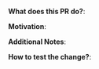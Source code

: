 **What does this PR do?**:
<!-- A brief description of the change being made with this pull request. -->

**Motivation**:
<!-- What inspired you to submit this pull request? -->

**Additional Notes**:
<!-- Anything else we should know when reviewing? -->

**How to test the change?**:
<!--
Describe here how the change can be validated.
You are strongly encouraged to provide automated tests for this PR (unit or integration).
If this change cannot be feasibly tested, please explain why,
unless the change does not modify code (e.g. only modifies docs, comments).
-->


